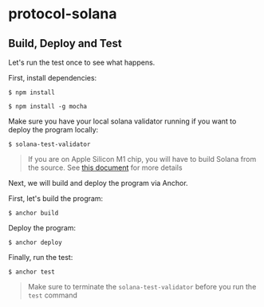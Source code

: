 # protocol-solana

## Build, Deploy and Test

Let's run the test once to see what happens.

First, install dependencies:

```
$ npm install

$ npm install -g mocha
```

Make sure you have your local solana validator running if you want to deploy the program locally:

```
$ solana-test-validator
```

> If you are on Apple Silicon M1 chip, you will have to build Solana from the source. See [this document](https://docs.solana.com/cli/install-solana-cli-tools#build-from-source) for more details

Next, we will build and deploy the program via Anchor.

First, let's build the program:

```
$ anchor build
```

Deploy the program:

```
$ anchor deploy
```

Finally, run the test:

```
$ anchor test
```

> Make sure to terminate the `solana-test-validator` before you run the `test` command
